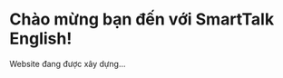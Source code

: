 <!DOCTYPE html>
<html lang="vi">
<head>
  <meta charset="UTF-8" />
  <meta name="viewport" content="width=device-width, initial-scale=1.0" />
  <title>SmartTalk English</title>
</head>
<body>
  <h1>Chào mừng bạn đến với SmartTalk English!</h1>
  <p>Website đang được xây dựng...</p>
</body>
</html>
